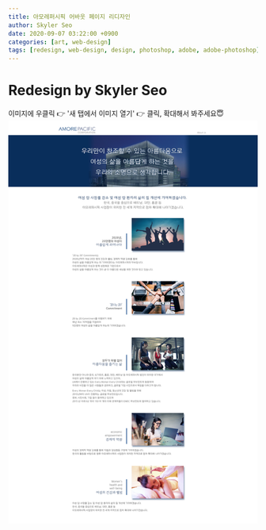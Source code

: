 ```yaml
---
title: 아모레퍼시픽 어바웃 페이지 리디자인
author: Skyler Seo
date: 2020-09-07 03:22:00 +0900
categories: [art, web-design]
tags: [redesign, web-design, design, photoshop, adobe, adobe-photoshop]
---
```


# Redesign by Skyler Seo

이미지에 우클릭 👉 '새 탭에서 이미지 열기' 👉 클릭, 확대해서 봐주세요😇
![Amore about page Redesign](/assets/img/design-work/amore-about-page-redesign.jpg)
